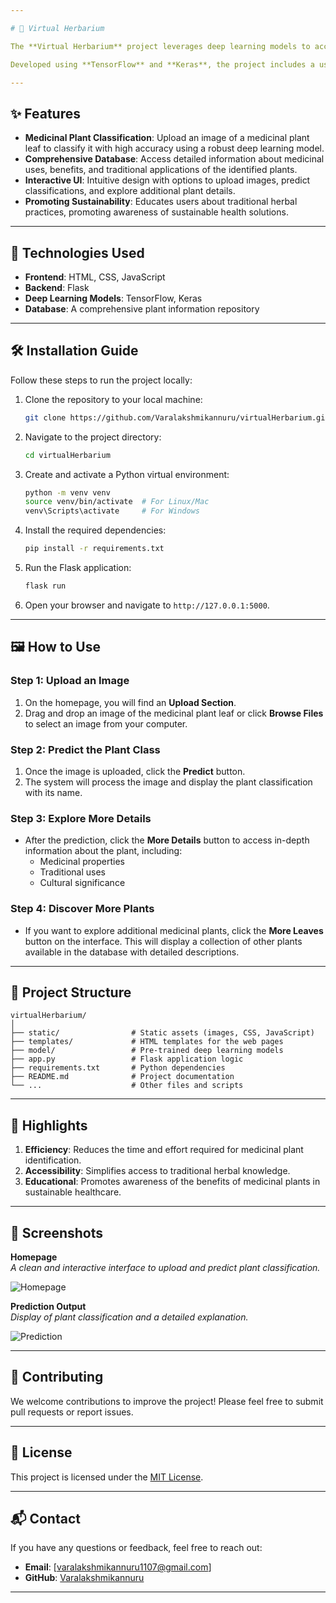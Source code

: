 ```yaml
---

# 🌿 Virtual Herbarium

The **Virtual Herbarium** project leverages deep learning models to accurately classify medicinal plant leaves from images, streamlining the identification process. This innovative platform bridges the gap between traditional herbal knowledge and modern technology by connecting identified leaves to a detailed database of medicinal benefits and traditional uses.

Developed using **TensorFlow** and **Keras**, the project includes a user-friendly interface for uploading leaf images, identifying plants, and exploring their medicinal significance. This initiative promotes accessibility, fosters awareness, and encourages sustainable health practices.

---
```


## ✨ Features

- **Medicinal Plant Classification**: Upload an image of a medicinal plant leaf to classify it with high accuracy using a robust deep learning model.
- **Comprehensive Database**: Access detailed information about medicinal uses, benefits, and traditional applications of the identified plants.
- **Interactive UI**: Intuitive design with options to upload images, predict classifications, and explore additional plant details.
- **Promoting Sustainability**: Educates users about traditional herbal practices, promoting awareness of sustainable health solutions.

---

## 🚀 Technologies Used

- **Frontend**: HTML, CSS, JavaScript
- **Backend**: Flask
- **Deep Learning Models**: TensorFlow, Keras
- **Database**: A comprehensive plant information repository

---

## 🛠️ Installation Guide

Follow these steps to run the project locally:

1. Clone the repository to your local machine:
   ```bash
   git clone https://github.com/Varalakshmikannuru/virtualHerbarium.git
   ```
2. Navigate to the project directory:
   ```bash
   cd virtualHerbarium
   ```
3. Create and activate a Python virtual environment:
   ```bash
   python -m venv venv
   source venv/bin/activate  # For Linux/Mac
   venv\Scripts\activate     # For Windows
   ```
4. Install the required dependencies:
   ```bash
   pip install -r requirements.txt
   ```
5. Run the Flask application:
   ```bash
   flask run
   ```
6. Open your browser and navigate to `http://127.0.0.1:5000`.

---

## 🖼️ How to Use

### Step 1: Upload an Image
1. On the homepage, you will find an **Upload Section**.
2. Drag and drop an image of the medicinal plant leaf or click **Browse Files** to select an image from your computer.

### Step 2: Predict the Plant Class
1. Once the image is uploaded, click the **Predict** button.
2. The system will process the image and display the plant classification with its name.

### Step 3: Explore More Details
- After the prediction, click the **More Details** button to access in-depth information about the plant, including:
  - Medicinal properties
  - Traditional uses
  - Cultural significance

### Step 4: Discover More Plants
- If you want to explore additional medicinal plants, click the **More Leaves** button on the interface. This will display a collection of other plants available in the database with detailed descriptions.

---

## 📂 Project Structure

```
virtualHerbarium/
│
├── static/                # Static assets (images, CSS, JavaScript)
├── templates/             # HTML templates for the web pages
├── model/                 # Pre-trained deep learning models
├── app.py                 # Flask application logic
├── requirements.txt       # Python dependencies
├── README.md              # Project documentation
└── ...                    # Other files and scripts
```

---

## 🌟 Highlights

1. **Efficiency**: Reduces the time and effort required for medicinal plant identification.
2. **Accessibility**: Simplifies access to traditional herbal knowledge.
3. **Educational**: Promotes awareness of the benefits of medicinal plants in sustainable healthcare.

---

## 📸 Screenshots

**Homepage**  
_A clean and interactive interface to upload and predict plant classification._  

![Homepage](static/screenshots/homepage.png)

**Prediction Output**  
_Display of plant classification and a detailed explanation._  

![Prediction](static/screenshots/prediction.png)

---

## 🌱 Contributing

We welcome contributions to improve the project! Please feel free to submit pull requests or report issues.

---

## 📝 License

This project is licensed under the [MIT License](LICENSE).

---

## 📬 Contact

If you have any questions or feedback, feel free to reach out:

- **Email**: [varalakshmikannuru1107@gmail.com]
- **GitHub**: [Varalakshmikannuru](https://github.com/Varalakshmikannuru)

---
